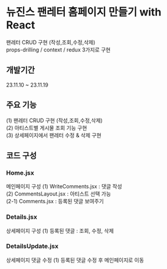 # 뉴진스 팬레터 홈페이지 만들기 with React

팬레터 CRUD 구현 (작성,조회,수정,삭제)  
props-drilling / context / redux 3가지로 구현

## 개발기간

23.11.10 ~ 23.11.19

## 주요 기능

(1) 팬레터 CRUD 구현 (작성,조회,수정,삭제)  
(2) 아티스트별 게시물 조회 기능 구현  
(3) 상세페이지에서 팬레터 수정 & 삭제 구현

## 코드 구성

### Home.jsx

메인페이지 구성
(1) WriteComments.jsx : 댓글 작성  
(2) CommentsLayout.jsx : 아티스트 선택 가능  
(2-1) Comments.jsx : 등록된 댓글 보여주기

### Details.jsx

상세페이지 구성
(1) 등록된 댓글 : 조회, 수정, 삭제

### DetailsUpdate.jsx

상세페이지 댓글 수정
(1) 등록된 댓글 수정 후 메인페이지로 이동
